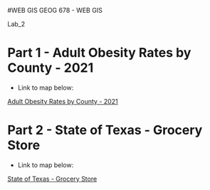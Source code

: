 #WEB GIS
GEOG 678 - WEB GIS

Lab_2

# Part 1 - Adult Obesity Rates by County - 2021

- Link to map below:

[Adult Obesity Rates by County - 2021](https://tamu.maps.arcgis.com/apps/mapviewer/index.html?webmap=bab2f97d88af47489c1892012fb0c810)


# Part 2 - State of Texas - Grocery Store

- Link to map below:

[State of Texas - Grocery Store](https://tamu.maps.arcgis.com/apps/mapviewer/index.html?webmap=7df3dbe55314475c9d51a2b884f0e43f)

